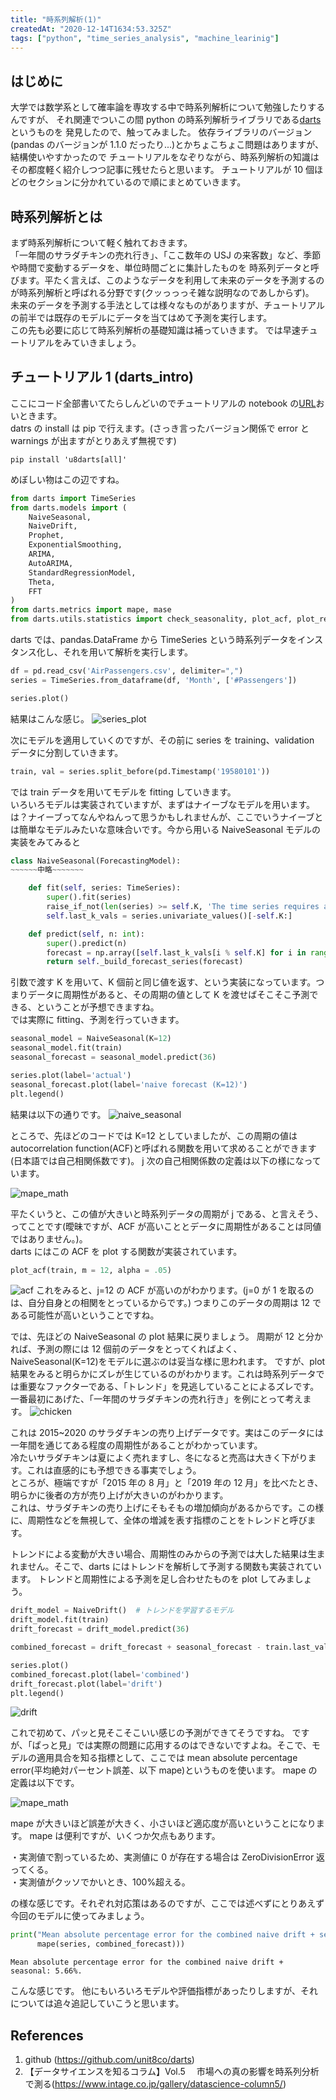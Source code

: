 ```yaml
---
title: "時系列解析(1)"
createdAt: "2020-12-14T1634:53.325Z"
tags: ["python", "time_series_analysis", "machine_learinig"]
---
```


## はじめに

大学では数学系として確率論を専攻する中で時系列解析について勉強したりするんですが、
それ関連でついこの間 python の時系列解析ライブラリである[darts](https://github.com/unit8co/darts)というものを
発見したので、触ってみました。
依存ライブラリのバージョン(pandas のバージョンが 1.1.0 だったり...)とかちょこちょこ問題はありますが、結構使いやすかったので
チュートリアルをなぞりながら、時系列解析の知識はその都度軽く紹介しつつ記事に残せたらと思います。
チュートリアルが 10 個ほどのセクションに分かれているので順にまとめていきます。

## 時系列解析とは

まず時系列解析について軽く触れておきます。  
「一年間のサラダチキンの売れ行き」、「ここ数年の USJ の来客数」など、季節や時間で変動するデータを、単位時間ごとに集計したものを
時系列データと呼びます。平たく言えば、このようなデータを利用して未来のデータを予測するのが時系列解析と呼ばれる分野です(クッっっっそ雑な説明なのであしからず)。  
未来のデータを予測する手法としては様々なものがありますが、チュートリアルの前半では既存のモデルにデータを当てはめて予測を実行します。  
この先も必要に応じて時系列解析の基礎知識は補っていきます。 では早速チュートリアルをみていきましょう。

## チュートリアル 1 (darts_intro)

ここにコード全部書いてたらしんどいのでチュートリアルの notebook の[URL](https://github.com/unit8co/darts/blob/master/examples/01-darts-intro.ipynb)おいときます。  
datrs の install は pip で行えます。(さっき言ったバージョン関係で error と warnings が出ますがとりあえず無視です)

```shell
pip install 'u8darts[all]'
```

めぼしい物はこの辺ですね。

```python
from darts import TimeSeries
from darts.models import (
    NaiveSeasonal,
    NaiveDrift,
    Prophet,
    ExponentialSmoothing,
    ARIMA,
    AutoARIMA,
    StandardRegressionModel,
    Theta,
    FFT
)
from darts.metrics import mape, mase
from darts.utils.statistics import check_seasonality, plot_acf, plot_residuals_analysis
```

darts では、pandas.DataFrame から TimeSeries という時系列データをインスタンス化し、それを用いて解析を実行します。

```python
df = pd.read_csv('AirPassengers.csv', delimiter=",")
series = TimeSeries.from_dataframe(df, 'Month', ['#Passengers'])

series.plot()
```

結果はこんな感じ。
![series_plot](/Images/darts_practice_1/series_plot.svg)

次にモデルを適用していくのですが、その前に series を training、validation データに分割していきます。

```python
train, val = series.split_before(pd.Timestamp('19580101'))
```

では train データを用いてモデルを fitting していきます。  
いろいろモデルは実装されていますが、まずはナイーブなモデルを用います。  
は？ナイーブってなんやねんって思うかもしれませんが、ここでいうナイーブとは簡単なモデルみたいな意味合いです。今から用いる NaiveSeasonal モデルの実装をみてみると

```python
class NaiveSeasonal(ForecastingModel):
~~~~~~中略~~~~~~~

    def fit(self, series: TimeSeries):
        super().fit(series)
        raise_if_not(len(series) >= self.K, 'The time series requires at least K={} points'.format(self.K), logger)
        self.last_k_vals = series.univariate_values()[-self.K:]

    def predict(self, n: int):
        super().predict(n)
        forecast = np.array([self.last_k_vals[i % self.K] for i in range(n)])
        return self._build_forecast_series(forecast)
```

引数で渡す K を用いて、K 個前と同じ値を返す、という実装になっています。つまりデータに周期性があると、その周期の値として K を渡せばそこそこ予測できる、ということが予想できますね。  
では実際に fitting、予測を行っていきます。

```python
seasonal_model = NaiveSeasonal(K=12)
seasonal_model.fit(train)
seasonal_forecast = seasonal_model.predict(36)

series.plot(label='actual')
seasonal_forecast.plot(label='naive forecast (K=12)')
plt.legend()
```

結果は以下の通りです。
![naive_seasonal](/Images/darts_practice_1/naive_seasonal.svg)

ところで、先ほどのコードでは K=12 としていましたが、この周期の値は autocorrelation function(ACF)と呼ばれる関数を用いて求めることができます(日本語では自己相関係数です)。
j 次の自己相関係数の定義は以下の様になっています。

![mape_math](/Images/darts_practice_1/acf.png)

平たくいうと、この値が大きいと時系列データの周期が j である、と言えそう、ってことです(曖昧ですが、ACF が高いこととデータに周期性があることは同値ではありません。)。  
darts にはこの ACF を plot する関数が実装されています。

```python
plot_acf(train, m = 12, alpha = .05)
```

![acf](/Images/darts_practice_1/acf.svg)
これをみると、j=12 の ACF が高いのがわかります。(j=0 が 1 を取るのは、自分自身との相関をとっているからです。)
つまりこのデータの周期は 12 である可能性が高いということですね。

では、先ほどの NaiveSeasonal の plot 結果に戻りましょう。
周期が 12 と分かれば、予測の際には 12 個前のデータをとってくればよく、NaiveSeasonal(K=12)をモデルに選ぶのは妥当な様に思われます。
ですが、plot 結果をみると明らかにズレが生じているのがわかります。これは時系列データでは重要なファクターである、「トレンド」を見逃していることによるズレです。  
一番最初にあげた、「一年間のサラダチキンの売れ行き」を例にとって考えます。
![chicken](/Images/darts_practice_1/chicken.png)

これは 2015~2020 のサラダチキンの売り上げデータです。実はこのデータには一年間を通じてある程度の周期性があることがわかっています。  
冷たいサラダチキンは夏によく売れますし、冬になると売高は大きく下がります。これは直感的にも予想できる事実でしょう。  
ところが、極端ですが「2015 年の 8 月」と「2019 年の 12 月」を比べたとき、明らかに後者の方が売り上げが大きいのがわかります。  
これは、サラダチキンの売り上げにそもそもの増加傾向があるからです。この様に、周期性などを無視して、全体の増減を表す指標のことをトレンドと呼びます。

トレンドによる変動が大きい場合、周期性のみからの予測では大した結果は生まれません。そこで、darts にはトレンドを解析して予測する関数も実装されています。
トレンドと周期性による予測を足し合わせたものを plot してみましょう。

```python
drift_model = NaiveDrift()  # トレンドを学習するモデル
drift_model.fit(train)
drift_forecast = drift_model.predict(36)

combined_forecast = drift_forecast + seasonal_forecast - train.last_value()

series.plot()
combined_forecast.plot(label='combined')
drift_forecast.plot(label='drift')
plt.legend()
```

![drift](/Images/darts_practice_1/drift.svg)

これで初めて、パッと見そこそこいい感じの予測ができてそうですね。
ですが、「ぱっと見」では実際の問題に応用するのはできないですよね。そこで、モデルの適用具合を知る指標として、ここでは mean absolute percentage error(平均絶対パーセント誤差、以下 mape)というものを使います。
mape の定義は以下です。

![mape_math](/Images/darts_practice_1/mape.png)

mape が大きいほど誤差が大きく、小さいほど適応度が高いということになります。
mape は便利ですが、いくつか欠点もあります。

・実測値で割っているため、実測値に 0 が存在する場合は ZeroDivisionError 返ってくる。  
・実測値がクッソでかいとき、100%超える。

の様な感じです。それぞれ対応策はあるのですが、ここでは述べずにとりあえず今回のモデルに使ってみましょう。

```python
print("Mean absolute percentage error for the combined naive drift + seasonal: {:.2f}%.".format(
      mape(series, combined_forecast)))
```

```
Mean absolute percentage error for the combined naive drift + seasonal: 5.66%.
```

こんな感じです。
他にもいろいろモデルや評価指標があったりしますが、それについては追々追記していこうと思います。

## References

1. github (https://github.com/unit8co/darts)
2. 【データサイエンスを知るコラム】Vol.5 　市場への真の影響を時系列分析で測る(https://www.intage.co.jp/gallery/datascience-column5/)
